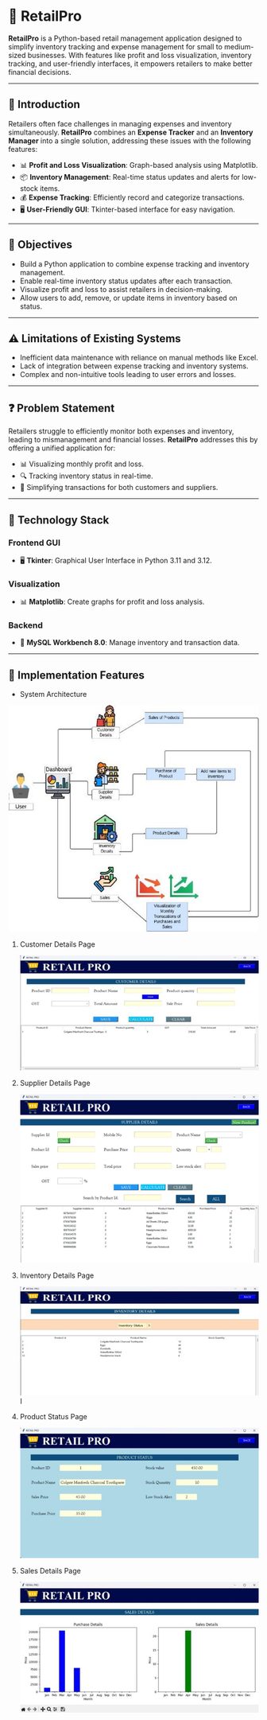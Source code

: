 # 🛒 **RetailPro**  

**RetailPro** is a Python-based retail management application designed to simplify inventory tracking and expense management for small to medium-sized businesses. With features like profit and loss visualization, inventory tracking, and user-friendly interfaces, it empowers retailers to make better financial decisions.  

---

## 🌟 **Introduction**  
Retailers often face challenges in managing expenses and inventory simultaneously. **RetailPro** combines an **Expense Tracker** and an **Inventory Manager** into a single solution, addressing these issues with the following features:  
- 📊 **Profit and Loss Visualization**: Graph-based analysis using Matplotlib.  
- 📦 **Inventory Management**: Real-time status updates and alerts for low-stock items.  
- 💰 **Expense Tracking**: Efficiently record and categorize transactions.  
- 🖥️ **User-Friendly GUI**: Tkinter-based interface for easy navigation.  

---

## 🎯 **Objectives**  
- Build a Python application to combine expense tracking and inventory management.  
- Enable real-time inventory status updates after each transaction.  
- Visualize profit and loss to assist retailers in decision-making.  
- Allow users to add, remove, or update items in inventory based on status.  

---

## ⚠️ **Limitations of Existing Systems**  
- Inefficient data maintenance with reliance on manual methods like Excel.  
- Lack of integration between expense tracking and inventory systems.  
- Complex and non-intuitive tools leading to user errors and losses.  

---

## ❓ **Problem Statement**  
Retailers struggle to efficiently monitor both expenses and inventory, leading to mismanagement and financial losses. **RetailPro** addresses this by offering a unified application for:  
- 📊 Visualizing monthly profit and loss.  
- 🔍 Tracking inventory status in real-time.  
- 🤝 Simplifying transactions for both customers and suppliers.  

---

## 🔧 **Technology Stack**  
### **Frontend GUI**  
- 🖥️ **Tkinter**: Graphical User Interface in Python 3.11 and 3.12.  

### **Visualization**  
- 📊 **Matplotlib**: Create graphs for profit and loss analysis.  

### **Backend**  
- 💾 **MySQL Workbench 8.0**: Manage inventory and transaction data.  

---

## 📂 **Implementation Features**  

- System Architecture
  
![image alt](https://github.com/TejasDeshmukh13/RetailPro/blob/273042c0235a06141c765ad0cd39fa17f7b872e5/retail_demo/WhatsApp%20Image%202024-12-17%20at%2017.00.30_d7f29b3f.jpg)

1. Customer Details Page
   
     ![image alt](https://github.com/TejasDeshmukh13/RetailPro/blob/273042c0235a06141c765ad0cd39fa17f7b872e5/retail_demo/Picture1.jpg)
   

2. Supplier Details Page
   
     ![image alt](https://github.com/TejasDeshmukh13/RetailPro/blob/273042c0235a06141c765ad0cd39fa17f7b872e5/retail_demo/Picture2.png)
   

3. Inventory Details Page
     
     ![image alt](https://github.com/TejasDeshmukh13/RetailPro/blob/273042c0235a06141c765ad0cd39fa17f7b872e5/retail_demo/Picture3.jpg)I
     
     
4. Product Status Page
     
     ![image alt](https://github.com/TejasDeshmukh13/RetailPro/blob/273042c0235a06141c765ad0cd39fa17f7b872e5/retail_demo/Picture4.jpg)
     
     
5. Sales Details Page
    
     ![image alt](https://github.com/TejasDeshmukh13/RetailPro/blob/273042c0235a06141c765ad0cd39fa17f7b872e5/retail_demo/Picture5.jpg)
   
